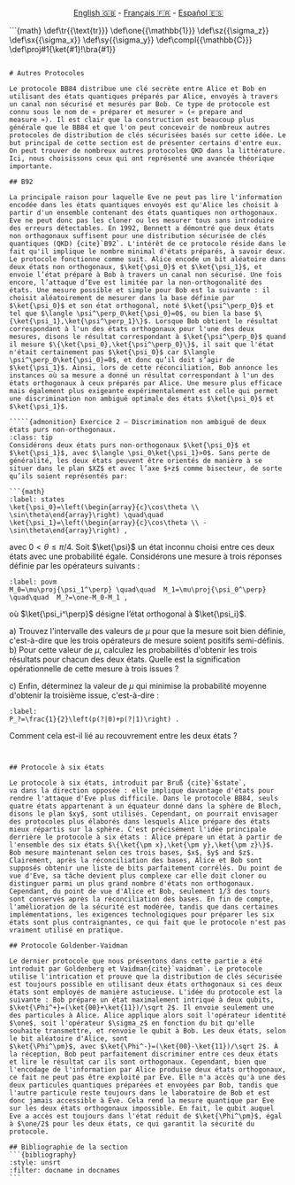 <p style="text-align: center;">
    <a id="linken" href="../../../../en/content/index.html">English &#x1F1EC;&#x1F1E7;</a> - 
    <a id="linkfr" href="../../../../fr/content/index.html">Français &#x1F1EB;&#x1F1F7;</a> - 
    <a id="linkes" href="../../../../es/content/index.html">Español &#x1F1EA;&#x1F1F8;</a>
</p>
<script>
    currentPage = window.location.href;
    beforeLang = currentPage.slice(0, currentPage.indexOf("content") - 3);
    afterLang = currentPage.slice(currentPage.indexOf("content"));
    document.getElementById("linken").href = beforeLang + "en/" + afterLang;
    document.getElementById("linkfr").href = beforeLang + "fr/" + afterLang;
    document.getElementById("linkes").href = beforeLang + "es/" + afterLang;
</script>



﻿```{math}
\def\tr{{\text{tr}}}
\def\one{{\mathbb{1}}}
\def\sz{{\sigma_z}}
\def\sx{{\sigma_x}}
\def\sy{{\sigma_y}}
\def\compl{{\mathbb{C}}}
\def\proj#1{\ket{#1}\!\bra{#1}}
```

# Autres Protocoles

Le protocole BB84 distribue une clé secrète entre Alice et Bob en utilisant des états quantiques préparés par Alice, envoyés à travers un canal non sécurisé et mesurés par Bob. Ce type de protocole est connu sous le nom de « préparer et mesurer » (« prepare and measure »). Il est clair que la construction est beaucoup plus générale que le BB84 et que l'on peut concevoir de nombreux autres protocoles de distribution de clés sécurisées basés sur cette idée. Le but principal de cette section est de présenter certains d'entre eux. On peut trouver de nombreux autres protocoles QKD dans la littérature. Ici, nous choisissons ceux qui ont représenté une avancée théorique importante.

## B92

La principale raison pour laquelle Eve ne peut pas lire l'information encodée dans les états quantiques envoyés est qu'Alice les choisit à partir d'un ensemble contenant des états quantiques non orthogonaux. Eve ne peut donc pas les cloner ou les mesurer tous sans introduire des erreurs détectables. En 1992, Bennett a démontré que deux états non orthogonaux suffisent pour une distribution sécurisée de clés quantiques (QKD) {cite}`B92`. L'intérêt de ce protocole réside dans le fait qu'il implique le nombre minimal d'états préparés, à savoir deux.
Le protocole fonctionne comme suit. Alice encode un bit aléatoire dans deux états non orthogonaux, $\ket{\psi_0}$ et $\ket{\psi_1}$, et envoie l’état préparé à Bob à travers un canal non sécurisé. Une fois encore, l’attaque d’Eve est limitée par la non-orthogonalité des états. Une mesure possible et simple pour Bob est la suivante : il choisit aléatoirement de mesurer dans la base définie par $\ket{\psi_0}$ et son état orthogonal, noté $\ket{\psi^\perp_0}$ et tel que $\langle \psi^\perp_0\ket{\psi_0}=0$, ou bien la base $\{\ket{\psi_1},\ket{\psi^\perp_1}\}$. Lorsque Bob obtient le résultat correspondant à l'un des états orthogonaux pour l'une des deux mesures, disons le résultat correspondant à $\ket{\psi^\perp_0}$ quand il mesure $\{\ket{\psi_0},\ket{\psi^\perp_0}\}$, il sait que l'état n'était certainement pas $\ket{\psi_0}$ car $\langle \psi^\perp_0\ket{\psi_0}=0$, et donc qu’il doit s’agir de $\ket{\psi_1}$. Ainsi, lors de cette réconciliation, Bob annonce les instances où sa mesure a donné un résultat correspondant à l'un des états orthogonaux à ceux préparés par Alice. Une mesure plus efficace mais également plus exigeante expérimentalement est celle qui permet une discrimination non ambiguë optimale des états $\ket{\psi_0}$ et $\ket{\psi_1}$. 

`````{admonition} Exercice 2 – Discrimination non ambiguë de deux états purs non-orthogonaux.
:class: tip
Considérons deux états purs non-orthogonaux $\ket{\psi_0}$ et $\ket{\psi_1}$, avec $\langle \psi_0\ket{\psi_1}>0$. Sans perte de généralité, les deux états peuvent être orientés de manière à se situer dans le plan $XZ$ et avec l’axe $+z$ comme bisecteur, de sorte qu’ils soient représentés par:

```{math}
:label: states
\ket{\psi_0}=\left(\begin{array}{c}\cos\theta \\ \sin\theta\end{array}\right) \quad\quad
\ket{\psi_1}=\left(\begin{array}{c}\cos\theta \\ -\sin\theta\end{array}\right) ,
```

avec $0<\theta\leq\pi/4$. Soit $\ket{\psi}$ un état inconnu choisi entre ces deux états avec une probabilité égale. Considérons une mesure à trois réponses définie par les opérateurs suivants :

```{math}
:label: povm
M_0=\mu\proj{\psi_1^\perp} \quad\quad  M_1=\mu\proj{\psi_0^\perp}   \quad\quad  M_?=\one-M_0-M_1 ,
```

où $\ket{\psi_i^\perp}$ désigne l’état orthogonal à $\ket{\psi_i}$. 

a) Trouvez l'intervalle des valeurs de $\mu$ pour que la mesure soit bien définie, c'est-à-dire que les trois opérateurs de mesure soient positifs semi-définis.
b) Pour cette valeur de $\mu$, calculez les probabilités d'obtenir les trois résultats pour chacun des deux états. Quelle est la signification opérationnelle de cette mesure à trois issues ?

<!--Luke: Should this not be "values" or "range of values" rather than "value"?-->

c) Enfin, déterminez la valeur de $\mu$ qui minimise la probabilité moyenne d'obtenir la troisième issue, c'est-à-dire :

```{math}
:label:
P_?=\frac{1}{2}\left(p(?|0)+p(?|1)\right) .
```
Comment cela est-il lié au recouvrement entre les deux états ?
`````


## Protocole à six états

Le protocole à six états, introduit par Bruß {cite}`6state`, 
va dans la direction opposée : elle implique davantage d'états pour rendre l'attaque d'Eve plus difficile. Dans le protocole BB84, seuls quatre états appartenant à un équateur donné dans la sphère de Bloch, disons le plan $xy$, sont utilisés. Cependant, on pourrait envisager des protocoles plus élaborés dans lesquels Alice prépare des états mieux répartis sur la sphère. C'est précisément l'idée principale derrière le protocole à six états : Alice prépare un état à partir de l'ensemble des six états $\{\ket{\pm x},\ket{\pm y},\ket{\pm z}\}$. Bob mesure maintenant selon ces trois bases, $x$, $y$ and $z$. Clairement, après la réconciliation des bases, Alice et Bob sont supposés obtenir une liste de bits parfaitement corrélés. Du point de vue d'Eve, sa tâche devient plus complexe car elle doit cloner ou distinguer parmi un plus grand nombre d'états non orthogonaux. Cependant, du point de vue d'Alice et Bob, seulement 1/3 des tours sont conservés après la réconciliation des bases. En fin de compte, l'amélioration de la sécurité est modérée, tandis que dans certaines implémentations, les exigences technologiques pour préparer les six états sont plus contraignantes, ce qui fait que le protocole n'est pas vraiment utilisé en pratique.

## Protocole Goldenber-Vaidman

Le dernier protocole que nous présentons dans cette partie a été introduit par Goldenberg et Vaidman{cite}`vaidman`. Le protocole utilise l'intrication et prouve que la distribution de clés sécurisée est toujours possible en utilisant deux états orthogonaux si ces deux états sont employés de manière astucieuse. L'idée du protocole est la suivante : Bob prépare un état maximalement intriqué à deux qubits, $\ket{\Phi^+}=(\ket{00}+\ket{11})/\sqrt 2$. Il envoie seulement une des particules à Alice. Alice applique alors soit l'opérateur identité $\one$, soit l'opérateur $\sigma_z$ en fonction du bit qu'elle souhaite transmettre, et renvoie le qubit à Bob. Les deux états, selon le bit aléatoire d'Alice, sont 
$\ket{\Phi^\pm}$, avec $\ket{\Phi^-}=(\ket{00}-\ket{11})/\sqrt 2$. À la réception, Bob peut parfaitement discriminer entre ces deux états et lire le résultat car ils sont orthogonaux. Cependant, bien que l'encodage de l'information par Alice produise deux états orthogonaux, ce fait ne peut pas être exploité par Eve. Elle n'a accès qu'à une des deux particules quantiques préparées et envoyées par Bob, tandis que l'autre particule reste toujours dans le laboratoire de Bob et est donc jamais accessible à Eve. Cela rend la mesure quantique par Eve sur les deux états orthogonaux impossible. En fait, le qubit auquel Eve a accès est toujours dans l'état réduit de $\ket{\Phi^\pm}$, égal à $\one/2$ pour les deux états, ce qui garantit la sécurité du protocole.

## Bibliographie de la section
```{bibliography}
:style: unsrt
:filter: docname in docnames
```



